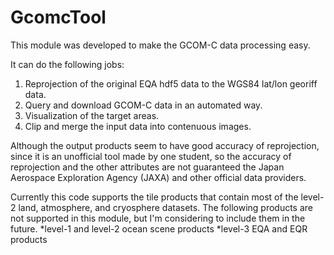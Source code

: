 # GcomcTool

This module was developed to make the GCOM-C data processing easy. 

It can do the following jobs:
1. Reprojection of the original EQA hdf5 data to the WGS84 lat/lon georiff data.
2. Query and download GCOM-C data in an automated way.
3. Visualization of the target areas.
4. Clip and merge the input data into contenuous images.


Although the output products seem to have good accuracy of reprojection, since it is an unofficial tool made by one student, so the accuracy of reprojection and the other attributes are not guaranteed the Japan Aerospace Exploration Agency (JAXA) and other official data providers. 

Currently this code supports the tile products that contain most of the level-2 land, atmosphere, and cryosphere datasets.
The following products are not supported in this module, but I'm considering to include them in the future.
*level-1 and level-2 ocean scene products
*level-3 EQA and EQR products
